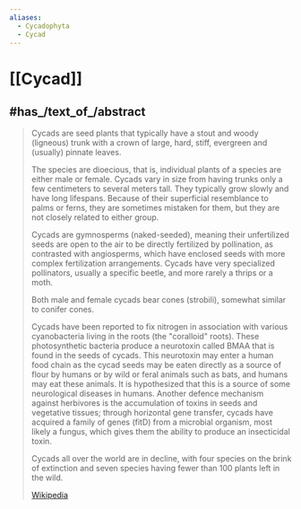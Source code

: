 ```yaml
---
aliases:
  - Cycadophyta
  - Cycad
---
```


# [[Cycad]] 



## #has_/text_of_/abstract 

> Cycads  are seed plants that typically have a stout and woody (ligneous) trunk 
> with a crown of large, hard, stiff, evergreen and (usually) pinnate leaves. 
> 
> The species are dioecious, that is, individual plants of a species are either male or female. 
> Cycads vary in size from having trunks only a few centimeters to several meters tall. They typically grow slowly and have long lifespans. Because of their superficial resemblance to palms or ferns, they are sometimes mistaken for them, but they are not closely related to either group.
>
> Cycads are gymnosperms (naked-seeded), meaning their unfertilized seeds are open to the air to be directly fertilized by pollination, as contrasted with angiosperms, which have enclosed seeds with more complex fertilization arrangements. Cycads have very specialized pollinators, usually a specific beetle, and more rarely a thrips or a moth.
>
> Both male and female cycads bear cones (strobili), somewhat similar to conifer cones.
>
> Cycads have been reported to fix nitrogen in association with various cyanobacteria living in the roots (the "coralloid" roots). These photosynthetic bacteria produce a neurotoxin called BMAA that is found in the seeds of cycads. This neurotoxin may enter a  human food chain as the cycad seeds may be eaten directly as a source of flour by humans or by wild or feral animals such as bats, and humans may eat these animals. It is hypothesized that this is a source of some neurological diseases in humans. Another defence mechanism against herbivores is the accumulation of toxins in seeds and vegetative tissues; through horizontal gene transfer, cycads have acquired a family of genes (fitD) from a microbial organism, most likely a fungus, which gives them the ability to produce an insecticidal toxin.
>
> Cycads all over the world are in decline, with four species on the brink of extinction and seven species having fewer than 100 plants left in the wild.
>
> [Wikipedia](https://en.wikipedia.org/wiki/Cycad) 

